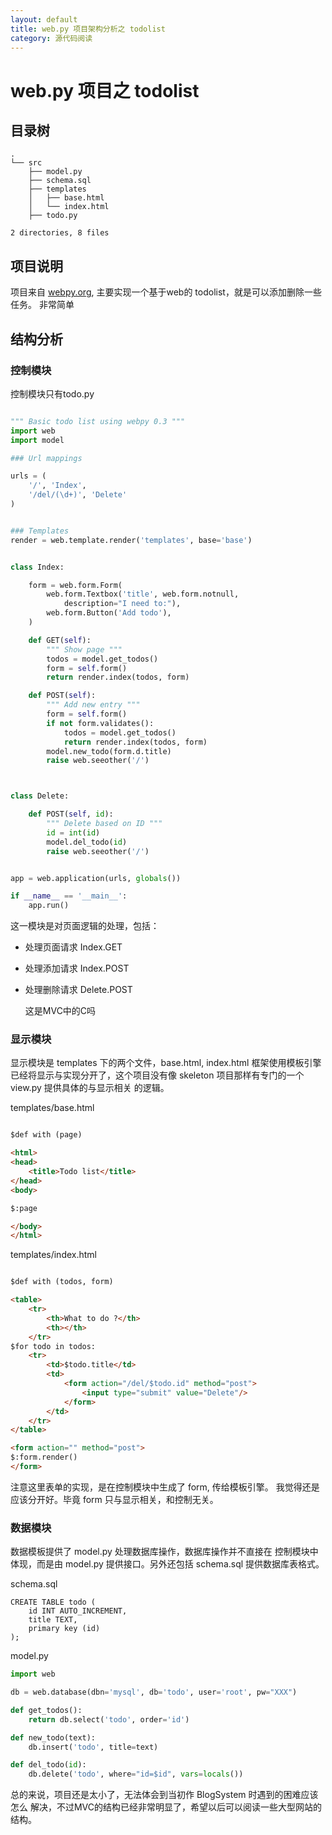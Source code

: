 ```yaml
---
layout: default
title: web.py 项目架构分析之 todolist
category: 源代码阅读
---
```


# web.py 项目之 todolist

## 目录树

```
.
└── src
    ├── model.py
    ├── schema.sql
    ├── templates
    │   ├── base.html
    │   └── index.html
    ├── todo.py

2 directories, 8 files
```

## 项目说明

项目来自 [webpy.org](http://webpy.org/src/todo-list/0.3),
主要实现一个基于web的 todolist，就是可以添加删除一些任务。
非常简单

## 结构分析

### 控制模块

控制模块只有todo.py

```python

""" Basic todo list using webpy 0.3 """
import web
import model

### Url mappings

urls = (
    '/', 'Index',
    '/del/(\d+)', 'Delete'
)


### Templates
render = web.template.render('templates', base='base')


class Index:

    form = web.form.Form(
        web.form.Textbox('title', web.form.notnull, 
            description="I need to:"),
        web.form.Button('Add todo'),
    )

    def GET(self):
        """ Show page """
        todos = model.get_todos()
        form = self.form()
        return render.index(todos, form)

    def POST(self):
        """ Add new entry """
        form = self.form()
        if not form.validates():
            todos = model.get_todos()
            return render.index(todos, form)
        model.new_todo(form.d.title)
        raise web.seeother('/')



class Delete:

    def POST(self, id):
        """ Delete based on ID """
        id = int(id)
        model.del_todo(id)
        raise web.seeother('/')


app = web.application(urls, globals())

if __name__ == '__main__':
    app.run()
```

这一模块是对页面逻辑的处理，包括：

* 处理页面请求 Index.GET
* 处理添加请求 Index.POST
* 处理删除请求 Delete.POST

    这是MVC中的C吗


### 显示模块

显示模块是 templates 下的两个文件，base.html, index.html
框架使用模板引擎已经将显示与实现分开了，这个项目没有像
skeleton 项目那样有专门的一个 view.py 提供具体的与显示相关
的逻辑。

templates/base.html

```html

$def with (page)

<html>
<head>
    <title>Todo list</title>
</head>
<body>

$:page

</body>
</html>
```

templates/index.html

```html

$def with (todos, form)

<table>
    <tr>
        <th>What to do ?</th>
        <th></th>
    </tr>
$for todo in todos:
    <tr>
        <td>$todo.title</td>
        <td>
            <form action="/del/$todo.id" method="post">
                <input type="submit" value="Delete"/>
            </form>
        </td>
    </tr>    
</table>  

<form action="" method="post">
$:form.render()
</form>
```

注意这里表单的实现，是在控制模块中生成了 form, 传给模板引擎。
我觉得还是应该分开好。毕竟 form 只与显示相关，和控制无关。

### 数据模块

数据模板提供了 model.py 处理数据库操作，数据库操作并不直接在
控制模块中体现，而是由 model.py 提供接口。另外还包括 schema.sql
提供数据库表格式。

schema.sql

```
CREATE TABLE todo (
    id INT AUTO_INCREMENT,
    title TEXT,
    primary key (id)
);
```

model.py

```python
import web

db = web.database(dbn='mysql', db='todo', user='root', pw="XXX")

def get_todos():
    return db.select('todo', order='id')

def new_todo(text):
    db.insert('todo', title=text)

def del_todo(id):
    db.delete('todo', where="id=$id", vars=locals())
```

总的来说，项目还是太小了，无法体会到当初作 BlogSystem 时遇到的困难应该怎么
解决，不过MVC的结构已经非常明显了，希望以后可以阅读一些大型网站的结构。

